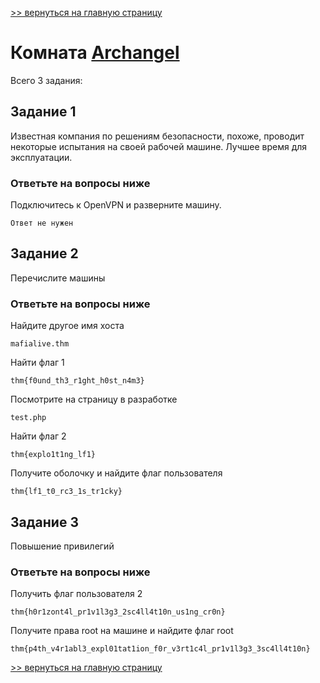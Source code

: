 [>> вернуться на главную страницу](https://github.com/BEPb/tryhackme/blob/master/README.md)

# Комната [Archangel](https://tryhackme.com/r/room/archangel) 

Всего 3 задания:
## Задание 1
Известная компания по решениям безопасности, похоже, проводит некоторые испытания на своей рабочей машине. Лучшее время для эксплуатации.
### Ответьте на вопросы ниже
 Подключитесь к OpenVPN и разверните машину.
```commandline
Ответ не нужен
```

## Задание 2
Перечислите машины
### Ответьте на вопросы ниже
Найдите другое имя хоста
```commandline
mafialive.thm

```
Найти флаг 1
```commandline
thm{f0und_th3_r1ght_h0st_n4m3}
```
Посмотрите на страницу в разработке
```commandline
test.php
```
Найти флаг 2
```commandline
thm{explo1t1ng_lf1}
```
Получите оболочку и найдите флаг пользователя
```commandline
thm{lf1_t0_rc3_1s_tr1cky}
```

## Задание 3
Повышение привилегий 
### Ответьте на вопросы ниже
Получить флаг пользователя 2 
```commandline
thm{h0r1zont4l_pr1v1l3g3_2sc4ll4t10n_us1ng_cr0n}
```
Получите права root на машине и найдите флаг root
```commandline
thm{p4th_v4r1abl3_expl01tat1ion_f0r_v3rt1c4l_pr1v1l3g3_3sc4ll4t10n}
```

[>> вернуться на главную страницу](https://github.com/BEPb/tryhackme/blob/master/README.md)